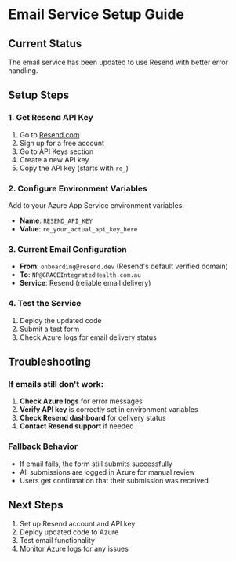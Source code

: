 # Email Service Setup Guide

## Current Status
The email service has been updated to use Resend with better error handling.

## Setup Steps

### 1. Get Resend API Key
1. Go to [Resend.com](https://resend.com)
2. Sign up for a free account
3. Go to API Keys section
4. Create a new API key
5. Copy the API key (starts with `re_`)

### 2. Configure Environment Variables
Add to your Azure App Service environment variables:
- **Name**: `RESEND_API_KEY`
- **Value**: `re_your_actual_api_key_here`

### 3. Current Email Configuration
- **From**: `onboarding@resend.dev` (Resend's default verified domain)
- **To**: `NP@GRACEIntegratedHealth.com.au`
- **Service**: Resend (reliable email delivery)

### 4. Test the Service
1. Deploy the updated code
2. Submit a test form
3. Check Azure logs for email delivery status

## Troubleshooting

### If emails still don't work:
1. **Check Azure logs** for error messages
2. **Verify API key** is correctly set in environment variables
3. **Check Resend dashboard** for delivery status
4. **Contact Resend support** if needed

### Fallback Behavior
- If email fails, the form still submits successfully
- All submissions are logged in Azure for manual review
- Users get confirmation that their submission was received

## Next Steps
1. Set up Resend account and API key
2. Deploy updated code to Azure
3. Test email functionality
4. Monitor Azure logs for any issues
